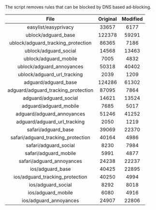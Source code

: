 The script removes rules that can be blocked by DNS based ad-blocking.


| File | Original | Modified |
|:----:|:-----:|:-----:|
| easylist/easyprivacy | 33657 | 6177 |
| ublock/adguard_base | 122378 | 59291 |
| ublock/adguard_tracking_protection | 86365 | 7186 |
| ublock/adguard_social | 14568 | 13463 |
| ublock/adguard_mobile | 7005 | 4832 |
| ublock/adguard_annoyances | 50318 | 40402 |
| ublock/adguard_url_tracking | 2039 | 1209 |
| adguard/adguard_base | 124286 | 61302 |
| adguard/adguard_tracking_protection | 87095 | 7864 |
| adguard/adguard_social | 14621 | 13524 |
| adguard/adguard_mobile | 7685 | 5017 |
| adguard/adguard_annoyances | 51246 | 41252 |
| adguard/adguard_url_tracking | 2050 | 1219 |
| safari/adguard_base | 39069 | 22370 |
| safari/adguard_tracking_protection | 40164 | 4986 |
| safari/adguard_social | 8230 | 7984 |
| safari/adguard_mobile | 5991 | 4877 |
| safari/adguard_annoyances | 24238 | 22237 |
| ios/adguard_base | 40425 | 22895 |
| ios/adguard_tracking_protection | 40250 | 4994 |
| ios/adguard_social | 8292 | 8018 |
| ios/adguard_mobile | 6080 | 4916 |
| ios/adguard_annoyances | 24907 | 22806 |